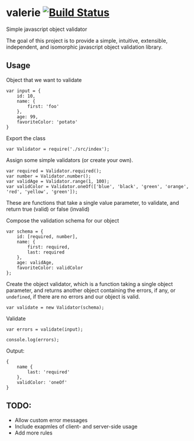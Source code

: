 # valerie [![Build Status](https://travis-ci.org/developerdizzle/valerie.svg?branch=master)](https://travis-ci.org/developerdizzle/valerie)

Simple javascript object validator

The goal of this project is to provide a simple, intuitive, extensible, independent, and isomorphic javascript object validation library.

## Usage

Object that we want to validate
```
var input = {
    id: 10,
    name: {
        first: 'foo'
    },
    age: 99,
    favoriteColor: 'potato'
}
```

Export the class
```
var Validator = require('./src/index');
```

Assign some simple validators (or create your own).
```
var required = Validator.required();
var number = Validator.number();
var validAge = Validator.range(1, 100);
var validColor = Validator.oneOf(['blue', 'black', 'green', 'orange', 'red', 'yellow', 'green']);
```
These are functions that take a single value parameter, to validate, and return true (valid) or false (invalid)


Compose the validation schema for our object
```
var schema = {
    id: [required, number],
    name: {
        first: required,
        last: required
    },
    age: validAge,
    favoriteColor: validColor
};
```

Create the object validator, which is a function taking a single object parameter, and returns another object containing the errors, if any, or `undefined`, if there are no errors and our object is valid.
```
var validate = new Validator(schema);
```

Validate
```
var errors = validate(input);

console.log(errors);
```

Output:
```
{
    name {
        last: 'required'
    },
    validColor: 'oneOf'
}
```

## TODO:

* Allow custom error messages
* Include exapmles of client- and server-side usage
* Add more rules
